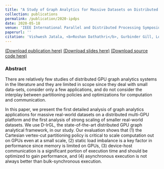 ```yaml
---
title: "A Study of Graph Analytics for Massive Datasets on Distributed Multi-GPUs"
collection: publications
permalink: /publication/2020-ipdps
date: 2020-05-18
venue: 'IEEE International Parallel and Distributed Processing Symposium (IPDPS)'
paperurl: ''
citation: 'Vishwesh Jatala, <b>Roshan Dathathri</b>, Gurbinder Gill, Loc Hoang, V. Krishna Nandivada, Keshav Pingali, “A Study of Graph Analytics for Massive Datasets on Distributed GPUs,” Proceedings of the 34th IEEE International Parallel and Distributed Processing Symposium (IPDPS), May 2020.'
---
```

[(Download publication here)](https://www.cs.utexas.edu/~roshan/DistributedGPUsStudy.pdf) [(Download slides here)](https://www.cs.utexas.edu/~roshan/DistributedGPUsStudy.pptx) [(Download source code here)](https://github.com/IntelligentSoftwareSystems/Galois)

### Abstract

There are relatively few studies of distributed
GPU graph analytics systems in the literature and they are
limited in scope since they deal with small data-sets, consider
only a few applications, and do not consider the interplay between 
partitioning policies and optimizations for computation
and communication.

In this paper, we present the first detailed analysis of graph
analytics applications for massive real-world datasets on a
distributed multi-GPU platform and the first analysis of strong
scaling of smaller real-world datasets. We use D-IrGL, the
state-of-the-art distributed GPU graph analytical framework,
in our study. Our evaluation shows that (1) the Cartesian
vertex-cut partitioning policy is critical to scale computation
out on GPUs even at a small scale, (2) static load imbalance
is a key factor in performance since memory is limited on
GPUs, (3) device-host communication is a significant portion
of execution time and should be optimized to gain performance,
and (4) asynchronous execution is not always better than 
bulk-synchronous execution.